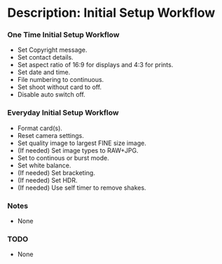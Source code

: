 # Description: Initial Setup Workflow

### One Time Initial Setup Workflow
- Set Copyright message.
- Set contact details.
- Set aspect ratio of 16:9 for displays and 4:3 for prints.
- Set date and time.
- File numbering to continuous.
- Set shoot without card to off.
- Disable auto switch off.

### Everyday Initial Setup Workflow
- Format card(s).
- Reset camera settings.
- Set quality image to largest FINE size image.
- (If needed) Set image types to RAW+JPG.
- Set to continous or burst mode.
- Set white balance.
- (If needed) Set bracketing.
- (If needed) Set HDR.
- (If needed) Use self timer to remove shakes.

### Notes
* None

### TODO
* None